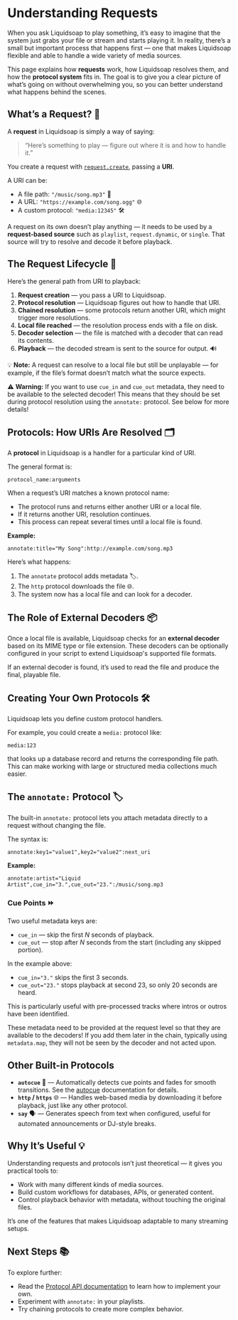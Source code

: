 # Understanding Requests

When you ask Liquidsoap to play something, it’s easy to imagine that the system just grabs your file or stream and starts playing it. In reality, there’s a small but important process that happens first — one that makes Liquidsoap flexible and able to handle a wide variety of media sources.

This page explains how **requests** work, how Liquidsoap resolves them, and how the **protocol system** fits in. The goal is to give you a clear picture of what’s going on without overwhelming you, so you can better understand what happens behind the scenes.

## What’s a Request? 🎫

A **request** in Liquidsoap is simply a way of saying:

> “Here’s something to play — figure out where it is and how to handle it.”

You create a request with [`request.create`](reference.html#request.create), passing a **URI**.

A URI can be:

- A file path: `"/music/song.mp3"` 📁
- A URL: `"https://example.com/song.ogg"` 🌐
- A custom protocol: `"media:12345"` 🛠

A request on its own doesn’t play anything — it needs to be used by a **request-based source** such as `playlist`, `request.dynamic`, or `single`. That source will try to resolve and decode it before playback.

## The Request Lifecycle 🔄

Here’s the general path from URI to playback:

1. **Request creation** — you pass a URI to Liquidsoap.
2. **Protocol resolution** — Liquidsoap figures out how to handle that URI.
3. **Chained resolution** — some protocols return another URI, which might trigger more resolutions.
4. **Local file reached** — the resolution process ends with a file on disk.
5. **Decoder selection** — the file is matched with a decoder that can read its contents.
6. **Playback** — the decoded stream is sent to the source for output. 🔊

💡 **Note:** A request can resolve to a local file but still be unplayable — for example, if the file’s format doesn’t match what the source expects.

⚠️ **Warning:** If you want to use `cue_in` and `cue_out` metadata, they need to be available to the selected decoder! This means that they should be set during protocol resolution using the `annotate:` protocol. See below for more details!

## Protocols: How URIs Are Resolved 🗂

A **protocol** in Liquidsoap is a handler for a particular kind of URI.

The general format is:

```
protocol_name:arguments
```

When a request’s URI matches a known protocol name:

- The protocol runs and returns either another URI or a local file.
- If it returns another URI, resolution continues.
- This process can repeat several times until a local file is found.

**Example:**

```
annotate:title="My Song":http://example.com/song.mp3
```

Here’s what happens:

1. The `annotate` protocol adds metadata 🏷.
2. The `http` protocol downloads the file 🌐.
3. The system now has a local file and can look for a decoder.

## The Role of External Decoders 📦

Once a local file is available, Liquidsoap checks for an **external decoder** based on its MIME type or file extension. These decoders can be optionally configured in your script to extend Liquidsoap's supported file formats.

If an external decoder is found, it’s used to read the file and produce the final, playable file.

## Creating Your Own Protocols 🛠

Liquidsoap lets you define custom protocol handlers.

For example, you could create a `media:` protocol like:

```
media:123
```

that looks up a database record and returns the corresponding file path. This can make working with large or structured media collections much easier.

## The `annotate:` Protocol 🏷

The built-in `annotate:` protocol lets you attach metadata directly to a request without changing the file.

The syntax is:

```
annotate:key1="value1",key2="value2":next_uri
```

**Example:**

```
annotate:artist="Liquid Artist",cue_in="3.",cue_out="23.":/music/song.mp3
```

### Cue Points ⏩

Two useful metadata keys are:

- `cue_in` — skip the first _N_ seconds of playback.
- `cue_out` — stop after _N_ seconds from the start (including any skipped portion).

In the example above:

- `cue_in="3."` skips the first 3 seconds.
- `cue_out="23."` stops playback at second 23, so only 20 seconds are heard.

This is particularly useful with pre-processed tracks where intros or outros have been identified.

These metadata need to be provided at the request level so that they are available to the decoders! If you add them later in the chain, typically using `metadata.map`, they will not be seen by the decoder and not acted upon.

## Other Built-in Protocols

- **`autocue`** 🎯 — Automatically detects cue points and fades for smooth transitions. See the [autocue](autocue.html) documentation for details.
- **`http` / `https`** 🌐 — Handles web-based media by downloading it before playback, just like any other protocol.
- **`say`** 🗣 — Generates speech from text when configured, useful for automated announcements or DJ-style breaks.

## Why It’s Useful 💡

Understanding requests and protocols isn’t just theoretical — it gives you practical tools to:

- Work with many different kinds of media sources.
- Build custom workflows for databases, APIs, or generated content.
- Control playback behavior with metadata, without touching the original files.

It’s one of the features that makes Liquidsoap adaptable to many streaming setups.

## Next Steps 📚

To explore further:

- Read the [Protocol API documentation](protocols-presentation.html) to learn how to implement your own.
- Experiment with `annotate:` in your playlists.
- Try chaining protocols to create more complex behavior.
